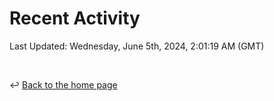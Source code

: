 # Recent Activity

<!--RECENT_ACTIVITY:start-->
<!--RECENT_ACTIVITY:end-->

<!--RECENT_ACTIVITY:last_update-->
Last Updated: Wednesday, June 5th, 2024, 2:01:19 AM (GMT)
<!--RECENT_ACTIVITY:last_update_end-->

<br>

↩️ [Back to the home page](/README.md)
